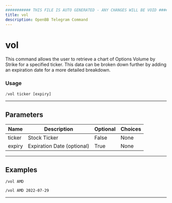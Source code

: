 ```yaml
---
########### THIS FILE IS AUTO GENERATED - ANY CHANGES WILL BE VOID ###########
title: vol
description: OpenBB Telegram Command
---
```


# vol

This command allows the user to retrieve a chart of Options Volume by Strike for a specified ticker. This data can be broken down further by adding an expiration date for a more detailed breakdown.

### Usage

```python wordwrap
/vol ticker [expiry]
```

---

## Parameters

| Name | Description | Optional | Choices |
| ---- | ----------- | -------- | ------- |
| ticker | Stock Ticker | False | None |
| expiry | Expiration Date (optional) | True | None |


---

## Examples

```
/vol AMD
```

```
/vol AMD 2022-07-29
```
---
